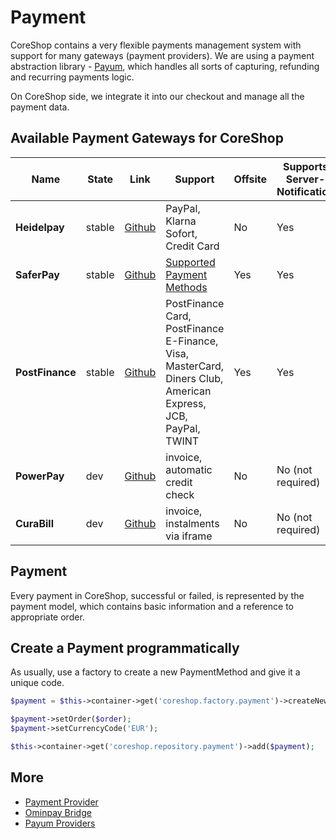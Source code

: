 # Payment

CoreShop contains a very flexible payments management system with support for many gateways (payment providers).
We are using a payment abstraction library - [Payum](https://github.com/payum/payum),
which handles all sorts of capturing, refunding and recurring payments logic.

On CoreShop side, we integrate it into our checkout and manage all the payment data.

## Available Payment Gateways for CoreShop

| Name            | State  | Link                                                         | Support                                                                                                      | Offsite | Supports Server-Notification | Supports Refund |
|-----------------|--------|--------------------------------------------------------------|--------------------------------------------------------------------------------------------------------------|---------|------------------------------|-----------------|
| **Heidelpay**   | stable | [Github](https://github.com/coreshop/PayumHeidelpayBundle)   | PayPal, Klarna Sofort, Credit Card                                                                           | No      | Yes                          | No              |
| **SaferPay**    | stable | [Github](https://github.com/coreshop/PayumSaferpayBundle)    | [Supported Payment Methods](https://saferpay.github.io/sndbx/index.html#paymentmethods)                      | Yes     | Yes                          | Partially       |
| **PostFinance** | stable | [Github](https://github.com/coreshop/PayumPostFinanceBundle) | PostFinance Card, PostFinance E-Finance, Visa, MasterCard, Diners Club, American Express, JCB, PayPal, TWINT | Yes     | Yes                          | No              |
| **PowerPay**    | dev    | [Github](https://github.com/coreshop/PayumPowerpayBundle)    | invoice, automatic credit check                                                                              | No      | No (not required)            | No              |
| **CuraBill**    | dev    | [Github](https://github.com/coreshop/PayumCurabillBundle)    | invoice, instalments via iframe                                                                              | No      | No (not required)            | No              |

## Payment

Every payment in CoreShop, successful or failed, is represented by the payment model,
which contains basic information and a reference to appropriate order.

## Create a Payment programmatically

As usually, use a factory to create a new PaymentMethod and give it a unique code.

```php
$payment = $this->container->get('coreshop.factory.payment')->createNew();

$payment->setOrder($order);
$payment->setCurrencyCode('EUR');

$this->container->get('coreshop.repository.payment')->add($payment);
```

## More

- [Payment Provider](./01_Payment_Provider.md)
- [Ominpay Bridge](./02_Omnipay_Bridge.md)
- [Payum Providers](./03_Payum_Providers.md)